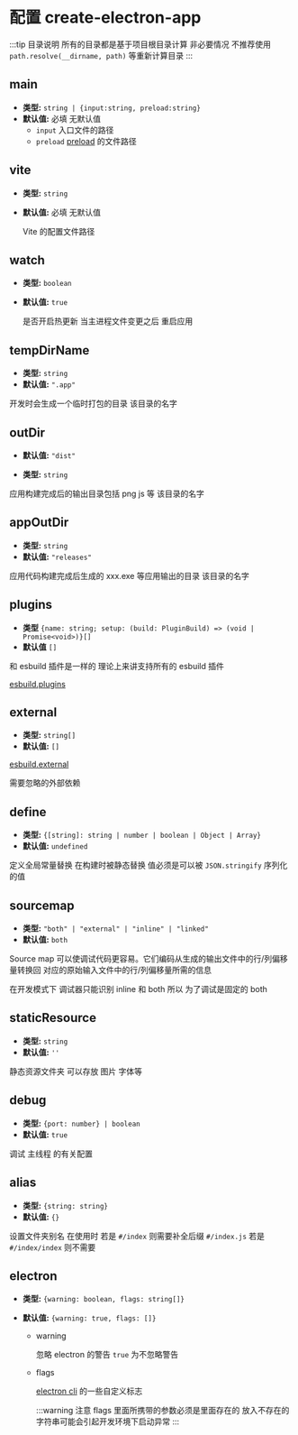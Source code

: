 # 配置 create-electron-app

:::tip 目录说明
所有的目录都是基于项目根目录计算 非必要情况 不推荐使用 `path.resolve(__dirname, path)` 等重新计算目录
:::

## main

- **类型:** `string | {input:string, preload:string}`
- **默认值:** 必填 无默认值
  - `input` 入口文件的路径
  - `preload` [preload](https://www.electronjs.org/zh/docs/latest/api/context-bridge#exposing-node-global-symbols) 的文件路径

## vite

- **类型:** `string`
- **默认值:** 必填 无默认值

  Vite 的配置文件路径

## watch

- **类型:** `boolean`

- **默认值:** `true`

  是否开启热更新 当主进程文件变更之后 重启应用

## tempDirName

- **类型:** `string`
- **默认值:** `".app"`

开发时会生成一个临时打包的目录 该目录的名字

## outDir

- **默认值:** `"dist"`

- **类型:** `string`

应用构建完成后的输出目录包括 png js 等 该目录的名字

## appOutDir

- **类型:** `string`
- **默认值:** `"releases"`

应用代码构建完成后生成的 xxx.exe 等应用输出的目录 该目录的名字

## plugins

- **类型** `{name: string; setup: (build: PluginBuild) => (void | Promise<void>)}[]`
- **默认值** `[]`

和 esbuild 插件是一样的 理论上来讲支持所有的 esbuild 插件

[esbuild.plugins](https://esbuild.docschina.org/plugins/#using-plugins)

## external

- **类型:** `string[]`
- **默认值:** `[]`

[esbuild.external](https://esbuild.docschina.org/api/#external)

需要忽略的外部依赖

## define

- **类型:** `{[string]: string | number | boolean | Object | Array}`
- **默认值:** `undefined`

定义全局常量替换 在构建时被静态替换 值必须是可以被 `JSON.stringify` 序列化的值

## sourcemap

- **类型:** `"both" | "external" | "inline" | "linked"`
- **默认值:** `both`

Source map 可以使调试代码更容易。它们编码从生成的输出文件中的行/列偏移量转换回 对应的原始输入文件中的行/列偏移量所需的信息

在开发模式下 调试器只能识别 inline 和 both 所以 为了调试是固定的 both

## staticResource

- **类型:** `string`
- **默认值:** `''`

静态资源文件夹 可以存放 图片 字体等

## debug

- **类型:** `{port: number} | boolean`
- **默认值:** `true`

调试 主线程 的有关配置

## alias

- **类型:** `{string: string}`
- **默认值:** `{}`

设置文件夹别名 在使用时 若是 `#/index` 则需要补全后缀 `#/index.js` 若是 `#/index/index` 则不需要

## electron

- **类型:** `{warning: boolean, flags: string[]}`
- **默认值:** `{warning: true, flags: []}`

  - warning

    忽略 electron 的警告 `true` 为不忽略警告

  - flags

    [electron cli](https://www.electronjs.org/zh/docs/latest/api/command-line-switches) 的一些自定义标志

    :::warning 注意
    flags 里面所携带的参数必须是里面存在的 放入不存在的字符串可能会引起开发环境下启动异常
    :::
